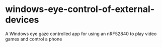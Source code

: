 # windows-eye-control-of-external-devices
A Windows eye gaze controlled app for using an nRF52840 to play video games and control a phone
